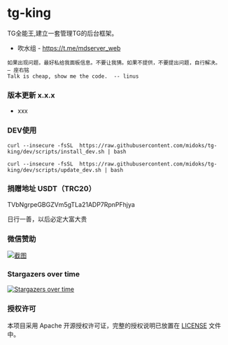 # tg-king

TG全能王,建立一套管理TG的后台框架。


- 吹水组 - https://t.me/mdserver_web

```
如果出现问题，最好私给我面板信息。不要让我猜。如果不提供，不要提出问题，自行解决。  — 座右铭
Talk is cheap, show me the code.  -- linus
```

### 版本更新 x.x.x

* xxx

### DEV使用

```
curl --insecure -fsSL  https://raw.githubusercontent.com/midoks/tg-king/dev/scripts/install_dev.sh | bash

curl --insecure -fsSL  https://raw.githubusercontent.com/midoks/tg-king/dev/scripts/update_dev.sh | bash
```



### 捐赠地址 USDT（TRC20）

TVbNgrpeGBGZVm5gTLa21ADP7RpnPFhjya

日行一善，以后必定大富大贵


### 微信赞助

[![截图](https://cdn.jsdelivr.net/gh/midoks/mdserver-web@latest/route/static/img/weixin_zz.jpg)](https://cdn.jsdelivr.net/gh/midoks/mdserver-web@latest/route/static/img/weixin_zz.jpg)


### Stargazers over time

[![Stargazers over time](https://starchart.cc/midoks/tg-king.svg)](https://starchart.cc/midoks/tg-king)

### 授权许可

本项目采用 Apache 开源授权许可证，完整的授权说明已放置在 [LICENSE](https://github.com/midoks/tg-king/blob/master/LICENSE) 文件中。
